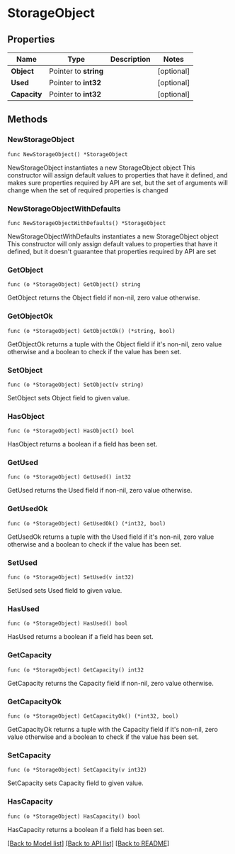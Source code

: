 # StorageObject

## Properties

Name | Type | Description | Notes
------------ | ------------- | ------------- | -------------
**Object** | Pointer to **string** |  | [optional] 
**Used** | Pointer to **int32** |  | [optional] 
**Capacity** | Pointer to **int32** |  | [optional] 

## Methods

### NewStorageObject

`func NewStorageObject() *StorageObject`

NewStorageObject instantiates a new StorageObject object
This constructor will assign default values to properties that have it defined,
and makes sure properties required by API are set, but the set of arguments
will change when the set of required properties is changed

### NewStorageObjectWithDefaults

`func NewStorageObjectWithDefaults() *StorageObject`

NewStorageObjectWithDefaults instantiates a new StorageObject object
This constructor will only assign default values to properties that have it defined,
but it doesn't guarantee that properties required by API are set

### GetObject

`func (o *StorageObject) GetObject() string`

GetObject returns the Object field if non-nil, zero value otherwise.

### GetObjectOk

`func (o *StorageObject) GetObjectOk() (*string, bool)`

GetObjectOk returns a tuple with the Object field if it's non-nil, zero value otherwise
and a boolean to check if the value has been set.

### SetObject

`func (o *StorageObject) SetObject(v string)`

SetObject sets Object field to given value.

### HasObject

`func (o *StorageObject) HasObject() bool`

HasObject returns a boolean if a field has been set.

### GetUsed

`func (o *StorageObject) GetUsed() int32`

GetUsed returns the Used field if non-nil, zero value otherwise.

### GetUsedOk

`func (o *StorageObject) GetUsedOk() (*int32, bool)`

GetUsedOk returns a tuple with the Used field if it's non-nil, zero value otherwise
and a boolean to check if the value has been set.

### SetUsed

`func (o *StorageObject) SetUsed(v int32)`

SetUsed sets Used field to given value.

### HasUsed

`func (o *StorageObject) HasUsed() bool`

HasUsed returns a boolean if a field has been set.

### GetCapacity

`func (o *StorageObject) GetCapacity() int32`

GetCapacity returns the Capacity field if non-nil, zero value otherwise.

### GetCapacityOk

`func (o *StorageObject) GetCapacityOk() (*int32, bool)`

GetCapacityOk returns a tuple with the Capacity field if it's non-nil, zero value otherwise
and a boolean to check if the value has been set.

### SetCapacity

`func (o *StorageObject) SetCapacity(v int32)`

SetCapacity sets Capacity field to given value.

### HasCapacity

`func (o *StorageObject) HasCapacity() bool`

HasCapacity returns a boolean if a field has been set.


[[Back to Model list]](../README.md#documentation-for-models) [[Back to API list]](../README.md#documentation-for-api-endpoints) [[Back to README]](../README.md)


